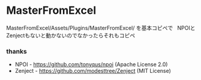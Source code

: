 # MasterFromExcel

MasterFromExcel/Assets/Plugins/MasterFromExcel/ を基本コピペで  
NPOIとZenjectもないと動かないのでなかったらそれもコピペ  

### thanks
* NPOI - https://github.com/tonyqus/npoi (Apache License 2.0)
* Zenject - https://github.com/modesttree/Zenject (MIT License)
